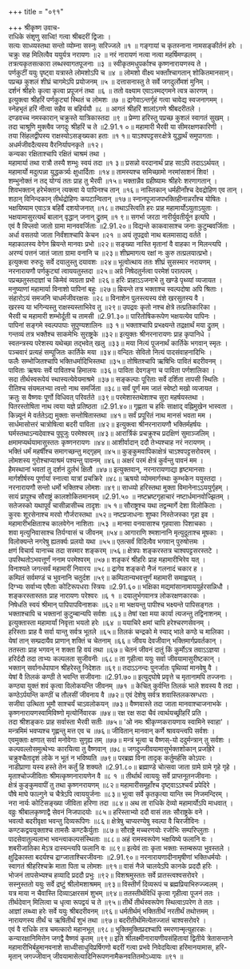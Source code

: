 +++
title = "०९१"

+++
श्रीकृष्ण उवाच-  
राधिके संशृणु साध्वि! गत्वा श्रीबदरीं द्विजाः ।  
सत्यः साध्व्यस्तथा सन्तो व्योम्ना सस्नुः सरिज्जले ॥१ ॥
गङ्गायां च कृतस्नाना नामसङ्कीर्तनं हरेः ।  
चक्रुः सह मिलित्वैव ययुर्यत्र नरायणः ॥२ ॥
नरं नारायणं नत्वा नत्वा महर्षिमण्डलम् ।  
तत्रत्यकृतसत्कारा लब्धस्वागतपूजनाः ॥३ ॥
स्वीकृतमधुपर्काश्च कृष्णनारायणस्य ते ।  
पर्णकुटीं ययुः पृष्ट्वा यत्रास्ते लोमशोऽपि च ॥४ ॥
लोमशो वीक्ष्य भक्ताँश्चागतान् शोकितमानसान्।  
पप्रच्छ कुशलं शीघ्रं चागमेऽपि प्रयोजनम् ॥५ ॥
दत्तासनास्तु ते सर्वे जगदुर्लोमशं मुनिम् ।  
दर्शनं श्रीहरेः कृत्वा कृत्वा प्रपूजनं तथा ॥६ ॥
ततो वक्ष्याम एवाऽस्मद्गमने त्वत्र कारणम् ।  
इत्युक्त्वा श्रीहरिं पर्णकुट्यां स्थितं च लोमशः ॥७ ॥
द्रागेवाऽन्तर्गृहं गत्वा चावेद्य स्वजनागमम् ।  
स्नेहभृतं हरिं नीत्वा सहैव स बहिर्ययौ ॥८ ॥
आगतं श्रीहरिं शालांऽगणे श्रीबदरीतले ।  
दण्डवच्च नमस्कारान् चक्रुस्ते यात्रिकास्तदा ॥९ ॥
प्रेम्णा हरिस्तु पप्रच्छ कुशलं स्वागतं सुखम् ।  
तदा चाश्रूणि मुक्त्वैव जगदुः श्रीहरिं च ते ॥2.91.१ ०॥
महामारी भैरवी या सीमरक्षणकारिणी ।  
तया सिंहलद्वीपस्य राक्षस्योऽसङ्ख्यका हताः ॥१ १॥
याऽश्वपट्टसरःक्षेत्रे युद्धार्थं समुपागताः ।  
अधर्मजीवदैत्यस्य वैरनिर्यापनकृते ॥१२।  
कन्यका रक्षिताश्चापि रक्षितं चाश्रमं तथा ।  
महामार्या तथा रात्रौ तस्यै शम्भुः स्वयं तदा ॥१ ३॥
प्रसन्नो वरदानार्थं प्राह साऽपि तदाऽऽर्थयत् ।  
महामार्यो मदुत्पन्ना युद्धकर्त्र्यः क्षुधार्दिताः ॥१४॥
तामस्यश्च समिच्छामो नरमांसाशनं शिव! ।  
शम्भुनोक्तं न तद् योग्यं ततः प्राह तु भैरवी ॥१५॥
भक्तान्नैव ग्रहीष्यामः श्रीहरेः शरणागतान् ।  
शिवभक्तान् हरेर्भक्तान् त्यक्त्वा ये पापिनश्च तान् ॥१६॥
नास्तिकान् धर्महीनाँश्च देवद्रोहिण एव तान् ।  
शठान् विनिन्दकान् तीर्थद्रोहिणः कपटान्वितान् ॥१७॥
स्नानपूजाजपभक्तिहीनान्नराँश्च योषितः ।  
भक्षयिष्याम एवाऽत्र बहिर्वै दशयोजनात् ॥१८॥
तथाऽस्त्विति हरः प्राह महामार्योऽयुताऽयुताः ।  
भक्षयामासुरत्यर्थं बालान् वृद्धान् जनान् द्रुतम् ॥१ ९॥
सगर्भा जरठा नारीर्युवतीर्यून इत्यपि ।  
एवं वै विप्लवो जातो ग्रामा मानववर्जिताः ॥2.91.२०॥
विद्यन्ते काकवासाश्च जनाः कुटुम्बवर्जिताः ।  
अर्धा वसतयो जाता निर्वंशाश्चापि केचन ॥२१ ॥
अयं तूपद्रवो नाथ बलमासाद्य वर्तते ।  
महाकालस्य वेगेन म्रियन्ते मानवाः प्रभो ॥२२॥
सङ्ख्या नास्ति मृतानां वै वाहका न मिलन्त्यपि ।  
अरण्यं पत्तनं जातं जाता ग्रामा वनानि च ॥२३॥
शीघ्रमागत्य रक्षां नः कुरु तत्प्रलयात्प्रभो।  
इत्युक्त्वा रुरुदुः सर्वे दयालुस्तु दयावशः ॥२४॥
भूत्वोत्थाय ततः शीघ्रं सुसस्मार नरायणम् ।  
नरनारायणौ पर्णकुट्यां त्वाययतुस्तदा ॥२५॥
अग्रे निषेदतुर्नत्वा परमेशं परात्परम् ।  
पप्रच्छतुस्तदाज्ञां च किमेवं व्यग्रता प्रभो ॥२६॥
हरिः प्राहाऽऽजनाभे तु खण्डे पृथ्व्यां व्यजायत ।  
मनुष्याणां महामार्या विनाशो पापिनां बहुः ॥२७॥
म्रियन्ते तत्र भक्ताश्च स्वल्पदोषा अपि श्रिताः ।  
संहारोऽयं समजनि चाधर्मजीवरक्षसः ॥२८॥
विनाशेन पुलस्त्यस्य वंशे खरसुतस्य वै ।  
खरस्य या भगिन्यस्तु राक्षस्यस्ताभिरेव तु ॥२९॥
उपद्रवः कृतो नश्च क्षेत्रे तत्प्रतिकारिका ।  
भैरवी च महामारी शम्भोर्दूती च तामसी ॥2.91.३०॥
पारितोषिकरूपेण भक्षयत्येव पापिनः ।  
पापिनां सङ्गमे स्वल्पपापाः सुपुण्यशालिनः ॥३ १॥
भक्ताश्चापि प्रभक्ष्यन्ते तद्रक्षार्थं मया द्रुतम् ।  
गन्तव्यं तत्र भक्तैश्च साकमेभिः सुराष्ट्रके ॥३२॥
इत्युक्तः श्रीनरनारायणः प्राह कृपानिधे ।  
स्वतन्त्रस्य परेशस्य यथेच्छा तद्भवेत् खलु ॥३३॥
मया नित्यं पूजनार्थं कार्तिके भगवान् स्मृतः ।  
पञ्चवारं प्रत्यहं सम्पूजितः कार्तिके मया ॥३४॥
वन्दितः सेवितो नित्यं पादसंवाहनादिभिः ।  
फलैः सम्भोजितश्चापि भक्तिधर्मादिभिस्तथा ॥३५॥
तोषितश्चापि ऋषिभिः पावितं बदरीवनम् ।  
पाविताः ऋषयः सर्वे पावितश्च हिमालयः ॥३६॥
पाविता देवगङ्गा च पाविता पर्णशालिका ।  
सदा तीर्थस्वरूपेयं स्थास्यत्येवेयमाश्रमे ॥३७॥
सङ्कल्पाः पूरिताः सर्वे दर्शिता तापसी स्थितिः ।  
रीतिश्च संयमलभ्या त्वत्तो नाथ समर्जिता ॥३८॥
सर्वं पूर्णं मम जातं स्वेष्टो मखो व्यजायत ।  
क्रतुः स वैष्णवः पूर्णो विधिवत् परिवर्तते ॥३९॥
परमेशास्तथेशाश्च सुरा महर्षयस्तथा ।  
पितरस्तोषिता नाथ त्वया यज्ञे प्रतिष्ठता ॥2.91.४०॥
गृह्णता च हविः साक्षाद् वह्निमुखेन भास्वता ।  
किन्न्यूनं मे वर्ततेऽद्य मुक्ताः सन्तोषितास्तथा ॥४१॥
सर्वं प्रपूरितं नाथ मानसं भवता मम ।  
सार्धमासोत्तरं चात्रोषित्वा बदरी पाविता ॥४२॥
इत्युक्त्वा श्रीनरनारायणौ भक्तिर्महर्षयः ।  
घर्मस्तथाऽन्यदेवाश्च पुपूजुः परमेश्वरम् ॥४३॥
आरार्त्रिकं प्रचक्रुश्च प्रदक्षिणं सुमाञ्जलिम् ।  
क्षमामप्यर्थयामासुस्ततः कृष्णनरायणः ॥४४॥
आशीर्वादान् ददौ तेभ्यश्चाह नरं नरायणम् ।  
भक्तिं धर्मं महर्षींश्च समागच्छन्तु मद्गृहम् ॥४५॥
कुङ्कुमवापिकाक्षेत्रं चाऽश्वपट्टसरोवरम् ।  
लोमशस्य गुरोश्चाप्याश्रमं पश्यन्तु पावनम् ॥४६॥
अक्षरं परमं क्षेत्रं कुर्वन्तु पावनं मम ।  
हैमस्थानां भवतां तु दर्शनं दुर्लभं क्षितौ ॥४७॥
इत्युक्तवान्, नरनारायणाद्या हृष्टमानसाः ।  
मार्गशीर्षस्य पूर्णायां स्नात्वा यात्रां प्रचक्रिरे ॥४८॥
ऋषयो व्योममार्गस्थाः कुम्भकेन ययुस्तदा ।  
नरनारायणौ सन्तो धर्मो भक्तिश्च लोमशः ॥४९॥
साध्व्यो हरिस्तथा मुक्ता विमानेनाऽऽययुर्गृहम् ।  
सायं प्रापुश्च सौराष्ट्रं कालशोकितमानवम् ॥2.91.५० ॥
नष्टभ्रष्टगृहाचारं नष्टार्धमानवोज्झितम् ।  
सतेजस्को यथापूर्वं चासीन्नासीच्च तादृशः ॥५ १॥
सौराष्ट्रश्च यथा तद्वन्मार्गे देशा विलोकिताः ।  
कुरवः शूरसेनाश्च मरवो गौर्जरास्तथा ॥५२॥
नष्टप्रजाधनाः शुष्का निस्तेजस्का गृहा इव ।  
महामारीभक्षिताश्च कालवेगेन नाशिताः ॥५३ ॥
मानवा वनवासाश्च गृहवासाः पिशाचकाः ।  
शवा मृत्युनिवासाश्च तिर्यग्वासं च जीवनम् ॥५४॥
आगाराणि श्मशानानि मृत्युदूताश्च मूषकाः ।  
विलोक्यन्ते नगरेषु ह्यतर्क्यः प्रलयो यथा ॥५५॥
एतत्सर्वं विदित्वैव भगवान् पुरुषोत्तमः ।  
क्षणं विचार्य यानाच्च तदा सस्मार शङ्करम् ॥५६॥
क्षेत्रपः शङ्करस्तत्र चाश्वपट्टसरस्तटे ।  
उपस्थितोऽभवत्तूर्णं ननाम परमेश्वरम् ॥५७॥
शङ्करं श्रीहरिः प्राह महामारीभिरेव यत् ।  
विनाश्यते जगत्सर्वं महामारीं निवारय ॥५८॥
द्रागेव शङ्करो नैजं गलनादं चकार ह ।  
कम्पितं सर्वमण्डं च भुवनानि चतुर्दश ॥५९॥
कम्पितान्यभवत्तूर्णं महामारी समाह्वयत् ।  
दिग्भ्यः सर्वाभ्य एवैताः कोटिरूपधराः स्त्रियः ॥2.91.६०॥
भक्षिका मद्यमांसानामाययुर्हरसन्निधौ ।  
शङ्करस्तास्ततः प्राह नारायणः परेश्वरः ॥६ १ ॥
दयालुर्भगवानत्र लोकरक्षणकारकः ।  
निषेधति स्वयं श्रीमान् पापिपापविनाशकः ॥६२॥
मा भक्षयन्तु पापीश्च भक्ष्यन्ते पापिसङ्गतः ।  
भक्ताश्चापि च भक्तानां कुटुम्बान्यपि सर्वशः ॥६३॥
तेषां रक्षा मया कार्या त्यजन्तु तद्विनाशनम् ।  
इत्युक्तास्ता महामार्यां निवृत्ता भयतो हरेः ॥६४ ॥
ययाचिरे क्षमां चापि हरेश्चरणसेवनम् ।  
हरिस्ताः प्राह वै सर्वा यान्तु सर्वत्र भूतले ॥६५॥
तिलकं चन्द्रको मे स्याद् भाले कण्ठे च मालिका ।  
येषां तान् सम्प्रदायैव प्राणान् शक्तिं च चेतनाम् ॥६६॥
जीवय देवजीवान् भक्तिमार्गप्रवर्तकान् ।  
ततस्ताः प्राह भगवन् न शक्ता हि वयं तथा ॥६७॥
चेतनं जीवनं दातुं किं कुर्मोऽत्र तवाऽऽज्ञया ।  
हरिर्ददौ तदा ताभ्यः कल्पलता सुजीवनीः ॥६८॥
ता गृहीत्वा ययुः सर्वा जीवयामासुरीष्टकान् ।  
भक्तान् सर्वानर्धपापान श्रीहरेस्तु निदेशतः ॥६९॥
तदाऽऽनन्दः पुनर्जातः पृथिव्यां मानवेषु वै ।  
येषां वै तिलकं कण्ठी ते भवन्ति सजीवनाः ॥2.91.७०॥
इत्युद्घोषे प्रवृत्ते च मृतानामपि तज्जनाः ।  
कण्ठ्या युक्तं शवं कृत्वा विलोकयन्ति जीवनम् ॥७१ ॥
केचित् कुर्वन्ति तिलकं भाले शवस्य वै तदा ।  
कण्ठेऽर्पयन्ति कण्ठीं च तौलसीं जीवनाय वै ॥७२॥
एवं देशेषु सर्वत्र शवास्तिलकस्रग्धराः ।  
सजीवा उत्थिता भूमौ साश्चर्यं चाऽवलोकयन् ॥७३॥
वैष्णवास्ते तदा जाता मानवाश्चाजनाभके ।  
कृष्णनारायणस्वामिविष्णो मृत्योर्निवारक ॥७४॥
रक्ष रक्ष सदा चैवं त्वार्थयच्छ्रीहरिं प्रति ।  
तदा श्रीशङ्करः प्राह सर्वास्ता भैरवी सतीः ॥७५॥
'ओ नमः श्रीकृप्णकरायणाय स्वामिने स्वाहा' ।  
मन्त्रमिमं भवप्यश्च गृह्णन्तु मत्त एव च ॥७६॥
जीवितान् मानवान् कर्णे श्रावयन्त्वपि सर्वशः ।  
एवमुक्ताः क्षणात् सर्वा मनोवेगाः सुगृह्य तम् ॥७७॥
मन्त्रं भूत्वा च वैष्णस्-यो ददुर्मन्त्रान् तु सर्वशः ।  
कल्पवल्लोसमुत्थेभ्यः कारयित्वा तु वैष्णवान् ॥७८॥
जगदुज्जीवयामासुर्भक्तशोकान् प्रजह्रिरे ।  
चक्रुश्चैतादृशं लोके न भूतं न भविष्यति ॥७९॥
परब्रह्म विना तादृक् कर्तुमर्हसि कोऽपरः ।  
नाडीप्राणा यस्य हस्ते तेन कर्तुं हि शक्यते ॥2.91.८०॥
ब्रह्माण्डे चोत्सवा जाता ग्रामे ग्रामे गृहे गृहे ।  
मृताश्चोज्जीविताः श्रीमत्कृष्णनारायणेन वै ॥८ १ ॥
तीर्थार्थं त्वाययुः सर्वे प्राप्तनूतनजीवनाः ।  
क्षेत्रं कुङ्कुमवापीं तु तथा कृष्णनरायणम् ॥८२॥
महामारीसमूहाँश्च दृष्ट्वाऽऽश्चर्यं प्रपेदिरे ।  
पौषे माघे फाल्गुने च चैत्रेऽपि त्वाययुर्जनाः ॥८३॥
भूत्वा सर्वे कृतकृत्या यान्ति स्म निजमन्दिरम् ।  
नरा नार्यः कोटिसङ्ख्या जीविता हरिणा तदा ॥८४॥
अथ ता राधिके देव्यो महामार्योऽपि माधवात् ।  
वव्रुः श्रीबालकृष्णाद्वै सेवनं निजपादयोः ॥८५॥
हरिस्ताभ्यो ददौ वासं ततः सौराष्ट्रके वने ।  
भवत्यो बदरीवृक्षा भवन्तु दिव्यरूपिणः ॥८६॥
क्षेत्रेषु चाप्यरण्येषु स्वल्पा वै चिरजीविनः ।  
कण्टकद्वययुक्ताश्च तामसैः कण्टकैर्युताः ॥८७॥
सौराष्ट्रे मच्चरणयोः रजोभिः सम्परिप्लुताः ।  
पादसेवातुल्यलाभा भवन्त्वाकल्पसंस्थिताः ॥८८॥
अहं रामस्वरूपेण भक्षयिष्ये फलानि वः ।  
शबरीजातिका मेऽत्र दास्यन्त्यपि फलानि वः ॥८९॥
इत्येवं ताः कृता भक्ताः स्तम्बरूपा भुवस्तले ।  
क्षुद्रिकास्ता बदर्यश्च द्राग्जाताश्चिरजीवनाः ॥2.91.९०॥
नरनारायणादीनामृषीणां भक्तिधर्मयोः ।  
स्वागतं श्रीहरिश्चक्रे माता पिता च लोमशः ॥९१॥
वासं नैजे चालयेऽपि कानके प्रददौ हरिः ।  
भोजनं तापसेभ्यश्च हव्यादि प्रददौ प्रभुः ॥९२॥
विशश्रमुस्ततः सर्वे प्रातस्त्वश्वसरोवरे ।  
सस्नुस्ततो ययुः सर्वे द्रष्टुं श्रीलोमशाश्रमम् ॥९३॥
विस्तीर्णं दिव्यरूपं च ब्रह्मप्रियाभिरुज्ज्वलम् ।  
यत्र माया न चैवास्ति दिव्याऽक्षरसमं शुभम् ॥९४॥
ततस्तीर्थविधिं कृत्वा गृहीत्वा पूजनं ततः ।  
तीर्थदेवान् मिलित्वा च धृत्वा रूपद्वयं च ते ॥९५॥
तीर्थे तीर्थस्वरूपेण स्थित्वाऽपरेण ते ततः ।  
आज्ञां लब्ध्वा हरेः सर्वे ययुः श्रीबदरीवनम् ॥९६॥
धर्मतीर्थम्ं भक्तितीर्थं नरतीर्थं तथोत्तमम् ।  
नारायणस्य तीर्थं च ऋषितीर्थं शुभं तथा ॥९७॥
बदरीतीर्थमित्येतज्जातं चाश्वसरोवरे ।  
एवं वै राधिके तत्र चमत्कारो महानभूत् ॥९८॥
भुक्तिमुक्तिप्रदश्चापि स्मरणान्मृत्युहारकः ।  
कन्यारक्षानिमित्तेन जगद्वै वैष्णवं कृतम् ॥९९॥
इति श्रीलक्ष्मीनारायणीयसंहितायां द्वितीये त्रेतासन्ताने महामारीभिर्बहुमानवनाशे साध्वीसाधुविप्रर्षिगणो बदरीं गत्वा प्रभवे निवेदयित्वा हरिमानयामास, हरि-  
मृतान् जगज्जीवान् जीवयामासेत्यादिनिरूपणनामैकनवतितमोऽध्यायः ॥९१ ॥
    

